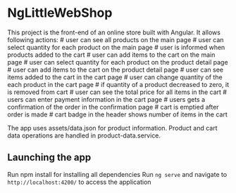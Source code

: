 # NgLittleWebShop

This project is the front-end of an online store built with Angular. It allows following actions: 
    # user can see all products on the main page
    # user can select quantity for each product on the main page
    # user is informed when products added to the cart
    # user can add items to the cart on the main page
    # user can select quantity for each product on the product detail page
    # user can add items to the cart on the product detail page
    # user can see items added to the cart in the cart page
    # user can change quantity of the each product in the cart page
    # if quantity of a product decreased to zero, it is removed from cart
    # user can see the total price for all items in the cart
    # users can enter payment information in the cart page
    # users gets a confirmation of the order in the confirmation page
    # cart is emptied after order is made
    # cart badge in the header shows number of items in the cart

The app uses assets/data.json for product information.
Product and cart data operations are handled in product-data.service.

## Launching the app

Run npm install for installing all dependencies
Run `ng serve` and navigate to `http://localhost:4200/` to access the application

